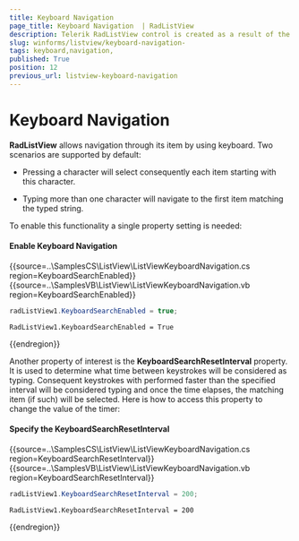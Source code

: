 ```yaml
---
title: Keyboard Navigation 
page_title: Keyboard Navigation  | RadListView
description: Telerik RadListView control is created as a result of the concord of the powerful data layer used by RadGridView and RadListControl, together with the outstanding Telerik Presentation Framework.
slug: winforms/listview/keyboard-navigation-
tags: keyboard,navigation,
published: True
position: 12
previous_url: listview-keyboard-navigation
---
```


# Keyboard Navigation 

__RadListView__ allows navigation through its item by using keyboard. Two scenarios are supported by default:

* Pressing a character will select consequently each item starting with this character.

* Typing more than one character will navigate to the first item matching the typed string.
            

To enable this functionality a single property setting is needed:

#### Enable Keyboard Navigation

{{source=..\SamplesCS\ListView\ListViewKeyboardNavigation.cs region=KeyboardSearchEnabled}} 
{{source=..\SamplesVB\ListView\ListViewKeyboardNavigation.vb region=KeyboardSearchEnabled}} 

````C#
radListView1.KeyboardSearchEnabled = true;

````
````VB.NET
RadListView1.KeyboardSearchEnabled = True

````

{{endregion}}

Another property of interest is the __KeyboardSearchResetInterval__ property. It is used to determine what time between keystrokes will be considered as typing. Consequent keystrokes with performed faster than the specified interval will be considered typing and once the time elapses, the matching item (if such) will be selected. Here is how to access this property to change the value of the timer:

#### Specify the KeyboardSearchResetInterval

{{source=..\SamplesCS\ListView\ListViewKeyboardNavigation.cs region=KeyboardSearchResetInterval}} 
{{source=..\SamplesVB\ListView\ListViewKeyboardNavigation.vb region=KeyboardSearchResetInterval}} 

````C#
radListView1.KeyboardSearchResetInterval = 200;

````
````VB.NET
RadListView1.KeyboardSearchResetInterval = 200

````

{{endregion}} 



